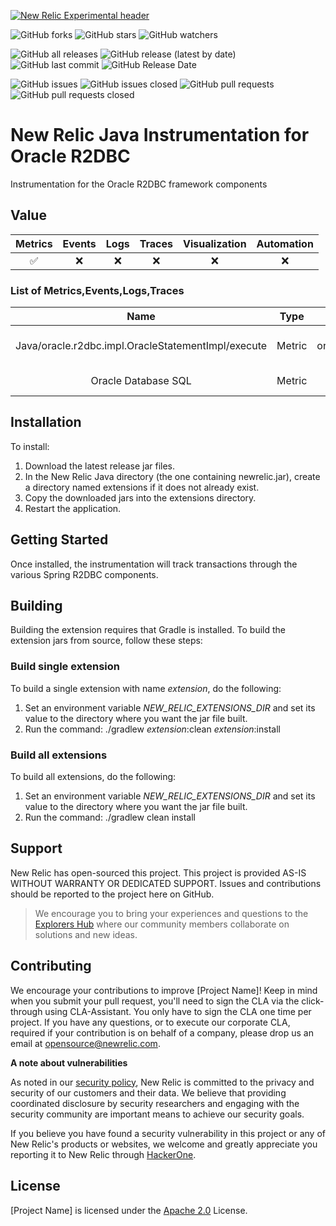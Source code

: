 [![New Relic Experimental header](https://github.com/newrelic/opensource-website/raw/master/src/images/categories/Experimental.png)](https://opensource.newrelic.com/oss-category/#new-relic-experimental)


![GitHub forks](https://img.shields.io/github/forks/newrelic-experimental/newrelic-java-oracle-r2dbc?style=social)
![GitHub stars](https://img.shields.io/github/stars/newrelic-experimental/newrelic-java-oracle-r2dbc?style=social)
![GitHub watchers](https://img.shields.io/github/watchers/newrelic-experimental/newrelic-java-oracle-r2dbc?style=social)

![GitHub all releases](https://img.shields.io/github/downloads/newrelic-experimental/newrelic-java-oracle-r2dbc/total)
![GitHub release (latest by date)](https://img.shields.io/github/v/release/newrelic-experimental/newrelic-java-oracle-r2dbc)
![GitHub last commit](https://img.shields.io/github/last-commit/newrelic-experimental/newrelic-java-oracle-r2dbc)
![GitHub Release Date](https://img.shields.io/github/release-date/newrelic-experimental/newrelic-java-oracle-r2dbc)


![GitHub issues](https://img.shields.io/github/issues/newrelic-experimental/newrelic-java-oracle-r2dbc)
![GitHub issues closed](https://img.shields.io/github/issues-closed/newrelic-experimental/newrelic-java-oracle-r2dbc)
![GitHub pull requests](https://img.shields.io/github/issues-pr/newrelic-experimental/newrelic-java-oracle-r2dbc)
![GitHub pull requests closed](https://img.shields.io/github/issues-pr-closed/newrelic-experimental/newrelic-java-oracle-r2dbc)


# New Relic Java Instrumentation for Oracle R2DBC

Instrumentation for the Oracle R2DBC framework components

## Value

|Metrics | Events | Logs | Traces | Visualization | Automation |
|:-:|:-:|:-:|:-:|:-:|:-:|
|:white_check_mark:|:x:|:x:|:x:|:x:|:x:|


### List of Metrics,Events,Logs,Traces
|Name | Type | Description |
|:-:|:-:|:-:|
|Java/oracle.r2dbc.impl.OracleStatementImpl/execute | Metric| Traces of oracle.r2dbc.impl.OracleStatementImpl execute method|
|Oracle Database SQL | Metric| Captures SQL calls to Oracle via R2DBC|


## Installation

To install:

1. Download the latest release jar files.   
2. In the New Relic Java directory (the one containing newrelic.jar), create a directory named extensions if it does not already exist.
3. Copy the downloaded jars into the extensions directory.
4. Restart the application.

## Getting Started

Once installed, the instrumentation will track transactions through the various Spring R2DBC components.

## Building

Building the extension requires that Gradle is installed.
To build the extension jars from source, follow these steps:
### Build single extension
To build a single extension with name *extension*, do the following:
1. Set an environment variable *NEW_RELIC_EXTENSIONS_DIR* and set its value to the directory where you want the jar file built.
2. Run the command: ./gradlew *extension*:clean *extension*:install
### Build all extensions
To build all extensions, do the following:
1. Set an environment variable *NEW_RELIC_EXTENSIONS_DIR* and set its value to the directory where you want the jar file built.
2. Run the command: ./gradlew clean install

## Support

New Relic has open-sourced this project. This project is provided AS-IS WITHOUT WARRANTY OR DEDICATED SUPPORT. Issues and contributions should be reported to the project here on GitHub.

>We encourage you to bring your experiences and questions to the [Explorers Hub](https://discuss.newrelic.com) where our community members collaborate on solutions and new ideas.

## Contributing

We encourage your contributions to improve [Project Name]! Keep in mind when you submit your pull request, you'll need to sign the CLA via the click-through using CLA-Assistant. You only have to sign the CLA one time per project. If you have any questions, or to execute our corporate CLA, required if your contribution is on behalf of a company, please drop us an email at opensource@newrelic.com.

**A note about vulnerabilities**

As noted in our [security policy](../../security/policy), New Relic is committed to the privacy and security of our customers and their data. We believe that providing coordinated disclosure by security researchers and engaging with the security community are important means to achieve our security goals.

If you believe you have found a security vulnerability in this project or any of New Relic's products or websites, we welcome and greatly appreciate you reporting it to New Relic through [HackerOne](https://hackerone.com/newrelic).

## License

[Project Name] is licensed under the [Apache 2.0](http://apache.org/licenses/LICENSE-2.0.txt) License.
